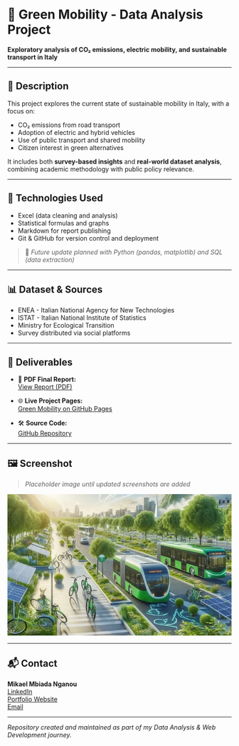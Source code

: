 # 🚗 Green Mobility - Data Analysis Project

**Exploratory analysis of CO₂ emissions, electric mobility, and sustainable transport in Italy**

---

## 📌 Description

This project explores the current state of sustainable mobility in Italy, with a focus on:

- CO₂ emissions from road transport
- Adoption of electric and hybrid vehicles
- Use of public transport and shared mobility
- Citizen interest in green alternatives

It includes both **survey-based insights** and **real-world dataset analysis**, combining academic methodology with public policy relevance.

---

## 🧰 Technologies Used

- Excel (data cleaning and analysis)
- Statistical formulas and graphs
- Markdown for report publishing  
- Git & GitHub for version control and deployment

> 🧠 *Future update planned with Python (pandas, matplotlib) and SQL (data extraction)*

---

## 📊 Dataset & Sources

- ENEA - Italian National Agency for New Technologies
- ISTAT - Italian National Institute of Statistics
- Ministry for Ecological Transition  
- Survey distributed via social platforms

---

## 📄 Deliverables

- 📘 **PDF Final Report:**  
  [View Report (PDF)](https://mikael-10.github.io/green-mobility/docs/green-mobility.pdf)

- 🌐 **Live Project Pages:**  
  [Green Mobility on GitHub Pages](https://mikael-10.github.io/green-mobility/)

- 🛠 **Source Code:**  
  [GitHub Repository](https://github.com/mikael-10/green-mobility)

---

## 🖼 Screenshot

> _Placeholder image until updated screenshots are added_

![Green Mobility Dashboard](https://raw.githubusercontent.com/mikael-10/green-mobility/main/assets/img/projects/project3.webp)

---

## 📬 Contact

**Mikael Mbiada Nganou**  
[LinkedIn](https://www.linkedin.com/in/mikaelmbiada-nganou/)  
[Portfolio Website](https://mikael-10.github.io/personal-portfolio)  
[Email](mailto:mbiadamikael@email.com)

---

_Repository created and maintained as part of my Data Analysis & Web Development journey._
